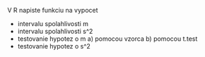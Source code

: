 V R napiste funkciu na vypocet
- intervalu spolahlivosti m
- intervalu spolahlivosti s^2
- testovanie hypotez o m
a) pomocou vzorca
b) pomocou t.test
- testovanie hypotez o s^2
